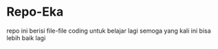 # Repo-Eka
repo ini berisi file-file coding untuk belajar lagi
semoga yang kali ini bisa lebih baik lagi

